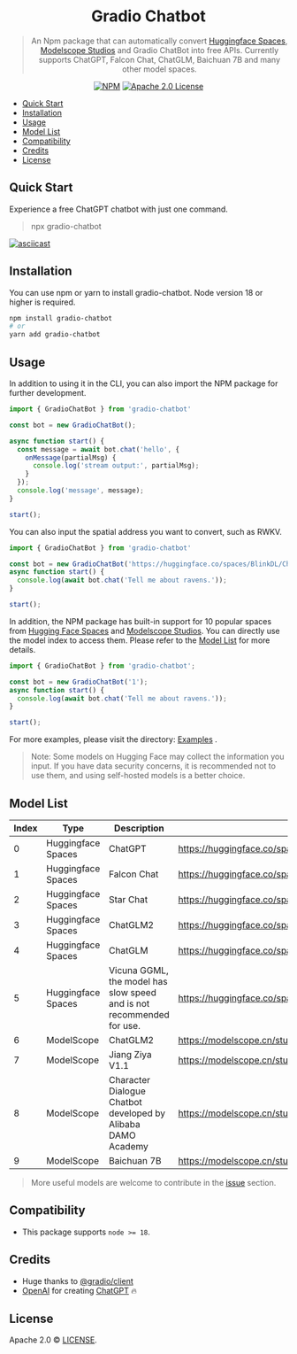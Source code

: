 <div align="center">

# Gradio Chatbot

>  An Npm package that can automatically convert [Huggingface Spaces](https://huggingface.co/spaces), [Modelscope Studios](https://www.modelscope.cn/studios) and Gradio ChatBot into free APIs. Currently supports ChatGPT, Falcon Chat, ChatGLM, Baichuan 7B and many other model spaces.



[![NPM](https://img.shields.io/npm/v/gradio-chatbot.svg)](https://www.npmjs.com/package/gradio-chatbot)
[![Apache 2.0 License](https://img.shields.io/github/license/saltstack/salt)](https://github.com/weaigc/gradio-chatbot/blob/main/license)
</div>

- [Quick Start](#quick-start)
- [Installation](#installation)
- [Usage](#usage)
- [Model List](#model-list)
- [Compatibility](#compatibility)
- [Credits](#credits)
- [License](#license)

## Quick Start

Experience a free ChatGPT chatbot with just one command.

> npx gradio-chatbot

[![asciicast](https://asciinema.org/a/Wredv7MMQ0Q1MJoiLW1t5rDHr.svg)](https://asciinema.org/a/Wredv7MMQ0Q1MJoiLW1t5rDHr)


## Installation

You can use npm or yarn to install gradio-chatbot. Node version 18 or higher is required.

```bash
npm install gradio-chatbot
# or
yarn add gradio-chatbot
```

## Usage
In addition to using it in the CLI, you can also import the NPM package for further development.
```ts
import { GradioChatBot } from 'gradio-chatbot'

const bot = new GradioChatBot();

async function start() {
  const message = await bot.chat('hello', {
    onMessage(partialMsg) {
      console.log('stream output:', partialMsg);
    }
  });
  console.log('message', message);
}

start();
```

You can also input the spatial address you want to convert, such as RWKV.
```ts
import { GradioChatBot } from 'gradio-chatbot'

const bot = new GradioChatBot('https://huggingface.co/spaces/BlinkDL/ChatRWKV-gradio');
async function start() {
  console.log(await bot.chat('Tell me about ravens.'));
}

start();
```

In addition, the NPM package has built-in support for 10 popular spaces from [Hugging Face Spaces](https://huggingface.co/spaces) and [Modelscope Studios](https://www.modelscope.cn/studios). You can directly use the model index to access them. Please refer to the [Model List](#model-list) for more details.
```ts
import { GradioChatBot } from 'gradio-chatbot';

const bot = new GradioChatBot('1');
async function start() {
  console.log(await bot.chat('Tell me about ravens.'));
}

start();
```

For more examples, please visit the directory: [Examples](./examples/) .

> Note: Some models on Hugging Face may collect the information you input. If you have data security concerns, it is recommended not to use them, and using self-hosted models is a better choice.

## Model List

Index | Type | Description | Model
-----|-----|------|-------
0 | Huggingface Spaces | ChatGPT | https://huggingface.co/spaces/yuntian-deng/ChatGPT
1 | Huggingface Spaces | Falcon Chat | https://huggingface.co/spaces/HuggingFaceH4/falcon-chat
2 | Huggingface Spaces | Star Chat | https://huggingface.co/spaces/HuggingFaceH4/starchat-playground
3 | Huggingface Spaces | ChatGLM2 | https://huggingface.co/spaces/mikeee/chatglm2-6b-4bit
4 | Huggingface Spaces | ChatGLM | https://huggingface.co/spaces/multimodalart/ChatGLM-6B
5 | Huggingface Spaces | Vicuna GGML, the model has slow speed and is not recommended for use. | https://huggingface.co/spaces/justest/vicuna-ggml
6 | ModelScope | ChatGLM2 | https://modelscope.cn/studios/AI-ModelScope/ChatGLM6B-unofficial/summary
7 | ModelScope | Jiang Ziya V1.1 | https://modelscope.cn/studios/Fengshenbang/Ziya_LLaMA_13B_v1_online/summary
8 | ModelScope | Character Dialogue Chatbot developed by Alibaba DAMO Academy | https://modelscope.cn/studios/damo/role_play_chat/summary
9 | ModelScope | Baichuan 7B | https://modelscope.cn/studios/baichuan-inc/baichuan-7B-demo/summary

> More useful models are welcome to contribute in the [issue](https://github.com/weaigc/gradio-chatbot/issues) section. 


## Compatibility

- This package supports `node >= 18`.

## Credits

- Huge thanks to [@gradio/client](https://github.com/gradio-app/gradio/tree/main/client/js)
- [OpenAI](https://openai.com) for creating [ChatGPT](https://openai.com/blog/chatgpt/) 🔥


## License

Apache 2.0 © [LICENSE](https://github.com/weaigc/gradio-chatbot/blob/main/LICENSE).
